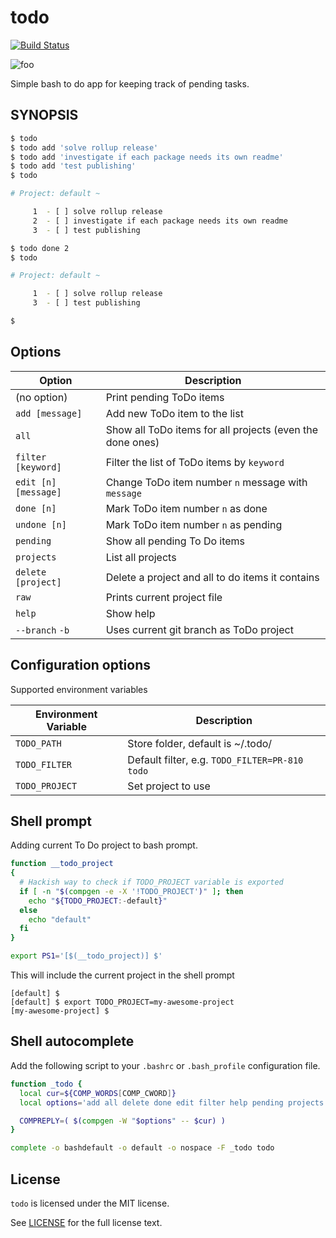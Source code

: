 # todo
[![Build Status](https://travis-ci.org/san650/todo.svg?branch=master)](https://travis-ci.org/san650/todo)

![foo](./chart-hand.jpg)

Simple bash to do app for keeping track of pending tasks.

## SYNOPSIS

```sh
$ todo
$ todo add 'solve rollup release'
$ todo add 'investigate if each package needs its own readme'
$ todo add 'test publishing'
$ todo

# Project: default ~

     1	- [ ] solve rollup release
     2	- [ ] investigate if each package needs its own readme
     3	- [ ] test publishing

$ todo done 2
$ todo

# Project: default ~

     1	- [ ] solve rollup release
     3	- [ ] test publishing

$
```

## Options

| Option               | Description                                               |
| -------------------- |-----------------------------------------------------------|
| (no option)          | Print pending ToDo items                                  |
| `add [message]`      | Add new ToDo item to the list                             |
| `all`                | Show all ToDo items for all projects (even the done ones) |
| `filter [keyword]`   | Filter the list of ToDo items by `keyword`                |
| `edit [n] [message]` | Change ToDo item number `n` message with `message`        |
| `done [n]`           | Mark ToDo item number `n` as done                         |
| `undone [n]`         | Mark ToDo item number `n` as pending                      |
| `pending`            | Show all pending To Do items                              |
| `projects`           | List all projects                                         |
| `delete [project]`   | Delete a project and all to do items it contains          |
| `raw`                | Prints current project file                               |
| `help`               | Show help                                                 |
| `--branch` `-b`      | Uses current git branch as ToDo project                   |

## Configuration options

Supported environment variables

| Environment Variable | Description                                    |
| -------------------- | ---------------------------------------------- |
| `TODO_PATH`          | Store folder, default is ~/.todo/              |
| `TODO_FILTER`        | Default filter, e.g. `TODO_FILTER=PR-810 todo` |
| `TODO_PROJECT`       | Set project to use                             |

## Shell prompt

Adding current To Do project to bash prompt.

```sh
function __todo_project
{
  # Hackish way to check if TODO_PROJECT variable is exported
  if [ -n "$(compgen -e -X '!TODO_PROJECT')" ]; then
    echo "${TODO_PROJECT:-default}"
  else
    echo "default"
  fi
}

export PS1='[$(__todo_project)] $'
```

This will include the current project in the shell prompt

```
[default] $
[default] $ export TODO_PROJECT=my-awesome-project
[my-awesome-project] $
```

## Shell autocomplete

Add the following script to your `.bashrc` or `.bash_profile` configuration
file.

```sh
function _todo {
  local cur=${COMP_WORDS[COMP_CWORD]}
  local options='add all delete done edit filter help pending projects raw undone'

  COMPREPLY=( $(compgen -W "$options" -- $cur) )
}

complete -o bashdefault -o default -o nospace -F _todo todo
```

## License

`todo` is licensed under the MIT license.

See [LICENSE](./LICENSE) for the full license text.
